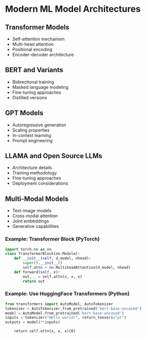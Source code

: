# Modern ML Model Architectures

## Transformer Models
- Self-attention mechanism
- Multi-head attention
- Positional encoding
- Encoder-decoder architecture

## BERT and Variants
- Bidirectional training
- Masked language modeling
- Fine-tuning approaches
- Distilled versions

## GPT Models
- Autoregressive generation
- Scaling properties
- In-context learning
- Prompt engineering

## LLAMA and Open Source LLMs
- Architecture details
- Training methodology
- Fine-tuning approaches
- Deployment considerations

## Multi-Modal Models
- Text-image models
- Cross-modal attention
- Joint embeddings
- Generative capabilities

### Example: Transformer Block (PyTorch)
```python
import torch.nn as nn
class TransformerBlock(nn.Module):
    def __init__(self, d_model, nhead):
        super().__init__()
        self.attn = nn.MultiheadAttention(d_model, nhead)
    def forward(self, x):
        out, _ = self.attn(x, x, x)
        return out
```

### Example: Use HuggingFace Transformers (Python)
```python
from transformers import AutoModel, AutoTokenizer
tokenizer = AutoTokenizer.from_pretrained('bert-base-uncased')
model = AutoModel.from_pretrained('bert-base-uncased')
inputs = tokenizer("Hello world!", return_tensors="pt")
outputs = model(**inputs)
```
        return self.attn(x, x, x)[0]
```
